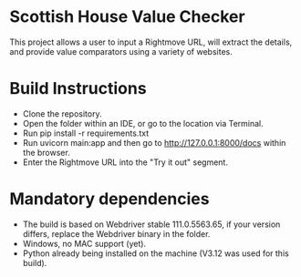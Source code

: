 # Scottish House Value Checker
 This project allows a user to input a Rightmove URL, will extract the details, and provide value comparators using a variety of websites.
 
 # Build Instructions
 - Clone the repository.
 - Open the folder within an IDE, or go to the location via Terminal. 
 - Run pip install -r requirements.txt
 - Run uvicorn main:app and then go to http://127.0.0.1:8000/docs within the browser.
 - Enter the Rightmove URL into the "Try it out" segment.
 
 # Mandatory dependencies
 - The build is based on Webdriver stable 111.0.5563.65, if your version differs, replace the Webdriver binary in the folder.
 - Windows, no MAC support (yet).
 - Python already being installed on the machine (V3.12 was used for this build).
